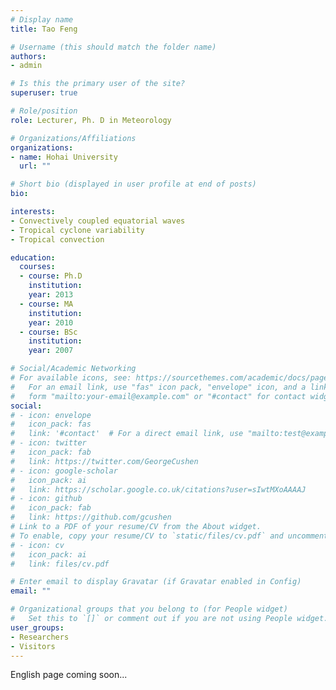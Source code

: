 ```yaml
---
# Display name
title: Tao Feng

# Username (this should match the folder name)
authors:
- admin

# Is this the primary user of the site?
superuser: true

# Role/position
role: Lecturer, Ph. D in Meteorology

# Organizations/Affiliations
organizations:
- name: Hohai University
  url: ""

# Short bio (displayed in user profile at end of posts)
bio: 

interests:
- Convectively coupled equatorial waves
- Tropical cyclone variability
- Tropical convection

education:
  courses:
  - course: Ph.D 
    institution: 
    year: 2013
  - course: MA
    institution: 
    year: 2010
  - course: BSc 
    institution: 
    year: 2007

# Social/Academic Networking
# For available icons, see: https://sourcethemes.com/academic/docs/page-builder/#icons
#   For an email link, use "fas" icon pack, "envelope" icon, and a link in the
#   form "mailto:your-email@example.com" or "#contact" for contact widget.
social:
# - icon: envelope
#   icon_pack: fas
#   link: '#contact'  # For a direct email link, use "mailto:test@example.org".
# - icon: twitter
#   icon_pack: fab
#   link: https://twitter.com/GeorgeCushen
# - icon: google-scholar
#   icon_pack: ai
#   link: https://scholar.google.co.uk/citations?user=sIwtMXoAAAAJ
# - icon: github
#   icon_pack: fab
#   link: https://github.com/gcushen
# Link to a PDF of your resume/CV from the About widget.
# To enable, copy your resume/CV to `static/files/cv.pdf` and uncomment the lines below.
# - icon: cv
#   icon_pack: ai
#   link: files/cv.pdf

# Enter email to display Gravatar (if Gravatar enabled in Config)
email: ""

# Organizational groups that you belong to (for People widget)
#   Set this to `[]` or comment out if you are not using People widget.
user_groups:
- Researchers
- Visitors
---
```


English page coming soon...
